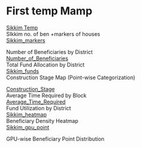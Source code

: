 <h1>First temp Mamp</h1>
<a href ="https://khushilohia.github.io/maps_sikkim_temp/1/index.html#9/27.6359/88.5761">Sikkim Temp</a>
<br>
SIkkim no. of ben +markers of houses<br>
<a href ="https://khushilohia.github.io/maps_sikkim_temp/Sikkim_markers/index.html">Sikkim_markers</a>
<br>

Number of Beneficiaries by District<br>
<a href ="https://khushilohia.github.io/maps_sikkim_temp/Number_of_Beneficiaries/index.html">Number_of_Beneficiaries</a>
<br>
Total Fund Allocation by District<br>
<a href ="https://khushilohia.github.io/maps_sikkim_temp/Sikkim_fund/index.html">Sikkim_funds</a>
<br>
Construction Stage Map (Point-wise Categorization)<br>

<a href ="https://khushilohia.github.io/maps_sikkim_temp/Construction_Stage/index.html">Construction_Stage</a>
<br>
Average Time Required by Block<br>
<a href ="https://khushilohia.github.io/maps_sikkim_temp/Average_Time_Required/index.html">Average_Time_Required</a>
<br>
Fund Utilization by District<br>
<a href ="https://khushilohia.github.io/maps_sikkim_temp/Sikkim_heatmap/index.html">Sikkim_heatmap</a>
<br>
Beneficiary Density Heatmap<br>
<a href ="https://khushilohia.github.io/maps_sikkim_temp/Sikkim_gpu_point/index.html">Sikkim_gpu_point</a>


GPU-wise Beneficiary Point Distribution<br>




